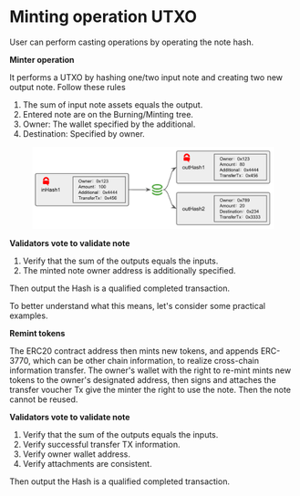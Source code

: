 # Minting operation UTXO

User can perform casting operations by operating the note hash.

**Minter operation**

It performs a UTXO by hashing one/two input note and creating two new output note. Follow these rules

1. The sum of input note assets equals the output.
2. Entered note are on the Burning/Minting tree.
3. Owner: The wallet specified by the additional.
4. Destination: Specified by owner.

<figure><img src="../../../.gitbook/assets/image (17) (1).png" alt=""><figcaption></figcaption></figure>

**Validators vote to validate note**

1. Verify that the sum of the outputs equals the inputs.
2. The minted note owner address is additionally specified.

Then output the Hash is a qualified completed transaction.

To better understand what this means, let's consider some practical examples.

**Remint tokens**

The ERC20 contract address then mints new tokens, and appends ERC-3770, which can be other chain information, to realize cross-chain information transfer. The owner's wallet with the right to re-mint mints new tokens to the owner's designated address, then signs and attaches the transfer voucher Tx give the minter the right to use the note. Then the note cannot be reused.



**Validators vote to validate note**

1. Verify that the sum of the outputs equals the inputs.
2. Verify successful transfer TX information.
3. Verify owner wallet address.
4. Verify attachments are consistent.

Then output the Hash is a qualified completed transaction.
